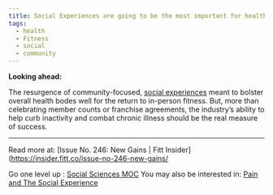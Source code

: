 ```yaml
---
title: Social Experiences are going to be the most important for health
tags:
  - health
  - Fitness
  - social
  - community
---
```

**Looking ahead:** 

The resurgence of community-focused, [social experiences](https://fitt.us15.list-manage.com/track/click?u=4c6bc12e271bc681951ed945a&id=9e4940994e&e=8ada1bc037) meant to bolster overall health bodes well for the return to in-person fitness. But, more than celebrating member counts or franchise agreements, the industry’s ability to help curb inactivity and combat chronic illness should be the real measure of success.

----

Read more at: [Issue No. 246: New Gains | Fitt Insider](https://insider.fitt.co/issue-no-246-new-gains/

Go one level up : [Social Sciences MOC](Maps/Social%20Sciences%20MOC.md)
You may also be interested in: [Pain and The Social Experience](Notes/Pain%20and%20The%20Social%20Experience.md)